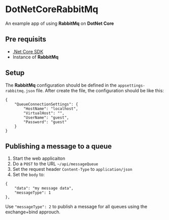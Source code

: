 # DotNetCoreRabbitMq
An example app of using **RabbitMq** on **DotNet Core**

## Pre requisits
* [.Net Core SDK](https://www.microsoft.com/net/core#windows)
* Instance of **RabbitMq** 

## Setup
The **RabbitMq** configuration should be defined in the ``appsettings-rabbitmq.json`` file.
After create the file, the configuration should be like this:
```javascrit
{
    "QueueConnectionSettings": {
        "HostName": "localhost",
        "VirtualHost": "",
        "UserName": "guest",
        "Password": "guest"
    }
}
```

## Publishing a message to a queue
1. Start the web applicaiton
1. Do a ``POST`` to the URL ``~/api/messageQueue``
1. Set the request header ``Content-Type`` to ``application/json``
1. Set the ``body`` to:
```javascrit
{
	"data": "my message data",
	"messageType": 1
},
```
Use ``"messageType": 2`` to publish a message for all queues using the exchange+bind approuch.